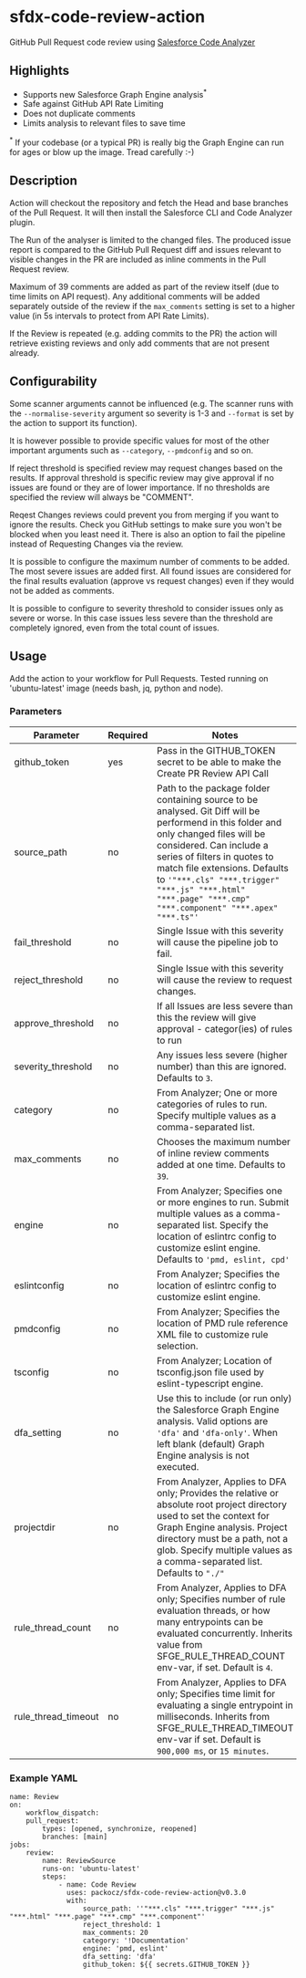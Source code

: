 # sfdx-code-review-action
GitHub Pull Request code review using [Salesforce Code Analyzer](https://forcedotcom.github.io/sfdx-scanner/en/scanner-commands/run/)
## Highlights
- Supports new Salesforce Graph Engine analysis<sup>*</sup>
- Safe against GitHub API Rate Limiting
- Does not duplicate comments
- Limits analysis to relevant files to save time

<sup>*</sup> If your codebase (or a typical PR) is really big the Graph Engine can run for ages or blow up the image. Tread carefully :-)
## Description
Action will checkout the repository and fetch the Head and base branches of the Pull Request. It will then install the Salesforce CLI and Code Analyzer plugin.

The Run of the analyser is limited to the changed files. The produced issue report is compared to the GitHub Pull Request diff and issues relevant to visible changes in the PR are included as inline comments in the Pull Request review.

Maximum of 39 comments are added as part of the review itself (due to time limits on API request). Any additional comments will be added separately outside of the review if the ```max_comments``` setting is set to a higher value (in 5s intervals to protect from API Rate Limits). 

If the Review is repeated (e.g. adding commits to the PR) the action will retrieve existing reviews and only add comments that are not present already. 
## Configurability
Some scanner arguments cannot be influenced (e.g. The scanner runs with the ```--normalise-severity``` argument so severity is 1-3 and ```--format``` is set by the action to support its function). 

It is however possible to provide specific values for most of the other important arguments such as ```--category```, ```--pmdconfig``` and so on.

If reject threshold is specified review may request changes based on the results. If approval threshold is specific review may give approval if no issues are found or they are of lower importance. If no thresholds are specified the review will always be "COMMENT". 

Reqest Changes reviews could prevent you from merging if you want to ignore the results. Check you GitHub settings to make sure you won't be blocked when you least need it. There is also an option to fail the pipeline instead of Requesting Changes via the review.

It is possible to configure the maximum number of comments to be added. The most severe issues are added first. All found issues are considered for the final results evaluation (approve vs request changes) even if they would not be added as comments. 

It is possible to configure to severity threshold to consider issues only as severe or worse. In this case issues less severe than the threshold are completely ignored, even from the total count of issues.
## Usage
Add the action to your workflow for Pull Requests. Tested running on 'ubuntu-latest' image (needs bash, jq, python and node).
### Parameters
| Parameter         | Required     | Notes |
|--------------|-----------|------------|
| github_token | yes      | Pass in the GITHUB_TOKEN secret to be able to make the Create PR Review API Call        |
| source_path      | no  | Path to the package folder containing source to be analysed. Git Diff will be performend in this folder and only changed files will be considered. Can include a series of filters in quotes to match file extensions. Defaults to ```'"***.cls" "***.trigger" "***.js" "***.html" "***.page" "***.cmp" "***.component" "***.apex" "***.ts"'```      |
| fail_threshold  | no | Single Issue with this severity will cause the pipeline job to fail. |
| reject_threshold  | no | Single Issue with this severity will cause the review to request changes. |
| approve_threshold | no | If all Issues are less severe than this the review will give approval - categor(ies) of rules to run |
| severity_threshold  | no | Any issues less severe (higher number) than this are ignored. Defaults to ```3```.|
| category          | no | From Analyzer; One or more categories of rules to run. Specify multiple values as a comma-separated list.  |
| max_comments          | no | Chooses the maximum number of inline review comments added at one time. Defaults to ```39```. |
| engine          | no | From Analyzer; Specifies one or more engines to run. Submit multiple values as a comma-separated list. Specify the location of eslintrc config to customize eslint engine. Defaults to ```'pmd, eslint, cpd'```  |
| eslintconfig          | no | From Analyzer;  Specifies the location of eslintrc config to customize eslint engine.  |
| pmdconfig          | no | From Analyzer;  Specifies the location of PMD rule reference XML file to customize rule selection.  |
| tsconfig          | no | From Analyzer;  Location of tsconfig.json file used by eslint-typescript engine.  |
| dfa_setting          | no | Use this to include (or run only) the Salesforce Graph Engine analysis. Valid options are ```'dfa'``` and ```'dfa-only'```. When left blank (default) Graph Engine analysis is not executed.  |
| projectdir          | no | From Analyzer, Applies to DFA only; Provides the relative or absolute root project directory used to set the context for Graph Engine analysis. Project directory must be a path, not a glob. Specify multiple values as a comma-separated list. Defaults to ```"./"```  |
| rule_thread_count          | no | From Analyzer, Applies to DFA only; Specifies number of rule evaluation threads, or how many entrypoints can be evaluated concurrently. Inherits value from SFGE_RULE_THREAD_COUNT env-var, if set. Default is ```4```.  |
| rule_thread_timeout          | no | From Analyzer, Applies to DFA only; Specifies time limit for evaluating a single entrypoint in milliseconds. Inherits from SFGE_RULE_THREAD_TIMEOUT env-var if set. Default is ```900,000 ms```, or ```15 minutes```.  |



### Example YAML

```
name: Review
on:
    workflow_dispatch:
    pull_request:
        types: [opened, synchronize, reopened]
        branches: [main]
jobs:
    review:
        name: ReviewSource
        runs-on: 'ubuntu-latest'
        steps:
            - name: Code Review
              uses: packocz/sfdx-code-review-action@v0.3.0
              with:
                  source_path: ''"***.cls" "***.trigger" "***.js" "***.html" "***.page" "***.cmp" "***.component"'
                  reject_threshold: 1
                  max_comments: 20
                  category: '!Documentation'
                  engine: 'pmd, eslint'
                  dfa_setting: 'dfa'
                  github_token: ${{ secrets.GITHUB_TOKEN }}
```

